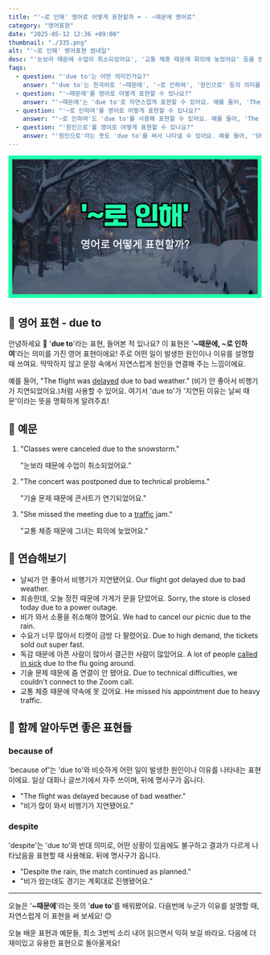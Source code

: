 ```yaml
---
title: "'~로 인해' 영어로 어떻게 표현할까 ➡️ - ~때문에 영어로"
category: "영어표현"
date: "2025-05-12 12:36 +09:00"
thumbnail: "./335.png"
alt: "'~로 인해' 영어표현 썸네일"
desc: "'눈보라 때문에 수업이 취소되었어요', '교통 체증 때문에 회의에 늦었어요' 등을 영어로 표현하는 법을 배워봅시다. 다양한 예문을 통해서 연습하고 본인의 표현으로 만들어 보세요."
faqs:
  - question: "'due to'는 어떤 의미인가요?"
    answer: "'due to'는 한국어로 '~때문에', '~로 인하여', '원인으로' 등의 의미를 가지고 있어요. 어떤 일이 발생한 이유나 원인을 설명할 때 주로 사용해요."
  - question: "'~때문에'를 영어로 어떻게 표현할 수 있나요?"
    answer: "'~때문에'는 'due to'로 자연스럽게 표현할 수 있어요. 예를 들어, 'The flight was delayed due to bad weather.'는 '비행기가 날씨 때문에 지연되었어요'라는 뜻이에요."
  - question: "'~로 인하여'를 영어로 어떻게 표현할 수 있나요?"
    answer: "'~로 인하여'도 'due to'를 사용해 표현할 수 있어요. 예를 들어, 'The concert was postponed due to technical problems.'는 '기술 문제로 인해 콘서트가 연기되었어요'라는 뜻이에요."
  - question: "'원인으로'를 영어로 어떻게 표현할 수 있나요?"
    answer: "'원인으로'라는 뜻도 'due to'를 써서 나타낼 수 있어요. 예를 들어, 'She missed the meeting due to a traffic jam.'은 '교통 체증이 원인이어서 그녀가 회의에 늦었어요'라는 뜻이에요."
---
```


!['~로 인해' 영어표현 썸네일](./335.png)

## 🌟 영어 표현 - due to

안녕하세요 👋 '**due to**'라는 표현, 들어본 적 있나요? 이 표현은 '**~때문에, ~로 인하여**'라는 의미를 가진 영어 표현이에요! 주로 어떤 일이 발생한 원인이나 이유를 설명할 때 쓰여요. 딱딱하지 않고 문장 속에서 자연스럽게 원인을 연결해 주는 느낌이에요.

예를 들어, "The flight was [delayed](/blog/in-english/338.delay/) due to bad weather." (비가 안 좋아서 비행기가 지연되었어요.)처럼 사용할 수 있어요. 여기서 'due to'가 '지연된 이유는 날씨 때문'이라는 뜻을 명확하게 알려주죠!

## 📖 예문

1. "Classes were canceled due to the snowstorm."

   "눈보라 때문에 수업이 취소되었어요."

2. "The concert was postponed due to technical problems."

   "기술 문제 때문에 콘서트가 연기되었어요."

3. "She missed the meeting due to a [traffic](/blog/in-english/384.traffic/) jam."

   "교통 체증 때문에 그녀는 회의에 늦었어요."

## 💬 연습해보기

<ul data-interactive-list>
  <li data-interactive-item>
    <span data-toggler>날씨가 안 좋아서 비행기가 지연됐어요.</span>
    <span data-answer>Our flight got delayed due to bad weather.</span>
  </li>
  <li data-interactive-item>
    <span data-toggler>죄송한데, 오늘 정전 때문에 가게가 문을 닫았어요.</span>
    <span data-answer>Sorry, the store is closed today due to a power outage.</span>
  </li>
  <li data-interactive-item>
    <span data-toggler>비가 와서 소풍을 취소해야 했어요.</span>
    <span data-answer>We had to cancel our picnic due to the rain.</span>
  </li>
  <li data-interactive-item>
    <span data-toggler>수요가 너무 많아서 티켓이 금방 다 팔렸어요.</span>
    <span data-answer>Due to high demand, the tickets sold out super fast.</span>
  </li>
  <li data-interactive-item>
    <span data-toggler>독감 때문에 아픈 사람이 많아서 결근한 사람이 많았어요.</span>
    <span data-answer>A lot of people <a href="/blog/vocab-1/032.call-in-sick/">called in sick</a> due to the flu going around.</span>
  </li>
  <li data-interactive-item>
    <span data-toggler>기술 문제 때문에 줌 연결이 안 됐어요.</span>
    <span data-answer>Due to technical difficulties, we couldn't connect to the Zoom call.</span>
  </li>
  <li data-interactive-item>
    <span data-toggler>교통 체증 때문에 약속에 못 갔어요.</span>
    <span data-answer>He missed his appointment due to heavy traffic.</span>
  </li>
</ul>

## 🤝 함께 알아두면 좋은 표현들

### because of

'because of'는 'due to'와 비슷하게 어떤 일이 발생한 원인이나 이유를 나타내는 표현이에요. 일상 대화나 글쓰기에서 자주 쓰이며, 뒤에 명사구가 옵니다.

- "The flight was delayed because of bad weather."
- "비가 많이 와서 비행기가 지연됐어요."

### despite

'despite'는 'due to'와 반대 의미로, 어떤 상황이 있음에도 불구하고 결과가 다르게 나타났음을 표현할 때 사용해요. 뒤에 명사구가 옵니다.

- "Despite the rain, the match continued as planned."
- "비가 왔는데도 경기는 계획대로 진행됐어요."

---

오늘은 '**~때문에**'라는 뜻의 '**due to**'를 배워봤어요. 다음번에 누군가 이유를 설명할 때, 자연스럽게 이 표현을 써 보세요! 😊

오늘 배운 표현과 예문들, 최소 3번씩 소리 내어 읽으면서 익혀 보길 바라요. 다음에 더 재미있고 유용한 표현으로 돌아올게요!
